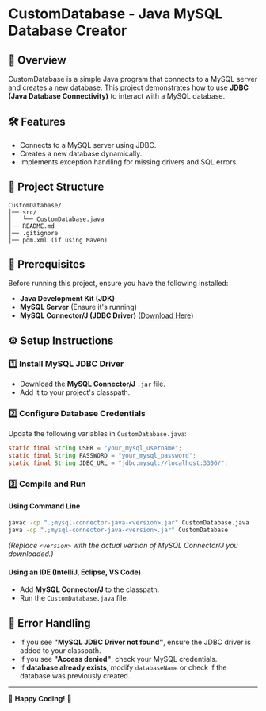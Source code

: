 # CustomDatabase - Java MySQL Database Creator

## 📌 Overview
CustomDatabase is a simple Java program that connects to a MySQL server and creates a new database. This project demonstrates how to use **JDBC (Java Database Connectivity)** to interact with a MySQL database.

## 🛠️ Features
- Connects to a MySQL server using JDBC.
- Creates a new database dynamically.
- Implements exception handling for missing drivers and SQL errors.

## 📂 Project Structure
```
CustomDatabase/
│── src/
│   └── CustomDatabase.java
│── README.md
│── .gitignore
│── pom.xml (if using Maven)
```

## 🚀 Prerequisites
Before running this project, ensure you have the following installed:

- **Java Development Kit (JDK)**  
- **MySQL Server** (Ensure it's running)  
- **MySQL Connector/J (JDBC Driver)** ([Download Here](https://dev.mysql.com/downloads/connector/j/))  

## ⚙️ Setup Instructions

### 1️⃣ Install MySQL JDBC Driver
- Download the **MySQL Connector/J** `.jar` file.  
- Add it to your project's classpath.

### 2️⃣ Configure Database Credentials
Update the following variables in `CustomDatabase.java`:
```java
static final String USER = "your_mysql_username";
static final String PASSWORD = "your_mysql_password";
static final String JDBC_URL = "jdbc:mysql://localhost:3306/";
```

### 3️⃣ Compile and Run
#### Using Command Line
```sh
javac -cp ".;mysql-connector-java-<version>.jar" CustomDatabase.java
java -cp ".;mysql-connector-java-<version>.jar" CustomDatabase
```
*(Replace `<version>` with the actual version of MySQL Connector/J you downloaded.)*

#### Using an IDE (IntelliJ, Eclipse, VS Code)
- Add **MySQL Connector/J** to the classpath.
- Run the `CustomDatabase.java` file.

## 🛑 Error Handling
- If you see **"MySQL JDBC Driver not found"**, ensure the JDBC driver is added to your classpath.  
- If you see **"Access denied"**, check your MySQL credentials.  
- If **database already exists**, modify `databaseName` or check if the database was previously created.

---
🔨 **Happy Coding!** 🔧
